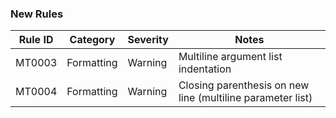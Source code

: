 ### New Rules

Rule ID | Category  | Severity | Notes
--------|-----------|----------|--------------------
MT0003  | Formatting| Warning  | Multiline argument list indentation
MT0004  | Formatting| Warning  | Closing parenthesis on new line (multiline parameter list)


